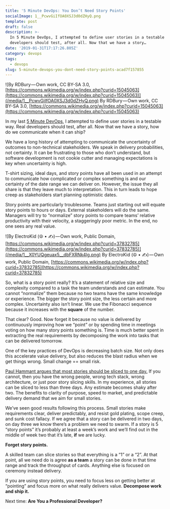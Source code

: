 ```yaml
---
title: '5 Minute DevOps: You Don’t Need Story Points'
socialImage: 1__PcwvGiIfOA0XSJ3d0dZHyQ.png
template: post
draft: false
description: >-
  In 5 Minute DevOps, I attempted to define user stories in a testable way. Real
  developers should test, after all. Now that we have a story…
date: '2019-01-31T17:17:26.805Z'
category: devops
tags:
  - devops
slug: 5-minute-devops-you-dont-need-story-points-acad7f157855
---
```


![By RDBury — Own work, CC BY-SA 3.0, [https://commons.wikimedia.org/w/index.php?curid=15045063](https://commons.wikimedia.org/w/index.php?curid=15045063)](/media/1__PcwvGiIfOA0XSJ3d0dZHyQ.png)
By RDBury — Own work, CC BY-SA 3.0, [https://commons.wikimedia.org/w/index.php?curid=15045063](https://commons.wikimedia.org/w/index.php?curid=15045063)

In my last [5 Minute DevOps](https://medium.com/walmartlabs/5-minute-devops-whats-a-user-story-1e4d99e5b5ad), I attempted to define user stories in a testable way. Real developers should test, after all. Now that we have a story, how do we communicate when it can ship?

We have a long history of attempting to communicate the uncertainty of outcomes to non-technical stakeholders. We speak in delivery probabilities, not certainty. It can be frustrating to those who don’t understand, but software development is not cookie cutter and managing expectations is key when uncertainty is high.

T-shirt sizing, ideal days, and story points have all been used in an attempt to communicate how complicated or complex something is and our certainty of the date range we can deliver on. However, the issue they all share is that they leave much to interpretation. This in turn leads to hope creep as stakeholders start planning optimistic dates.

Story points are particularly troublesome. Teams just starting out will equate story points to hours or days. External stakeholders will do the same. Managers will try to “normalize” story points to compare teams’ relative productivity with their velocity, a staggeringly poor metric. In the end, no one sees any real value.

![By ElectroKid (☮ • ✍) — Own work, Public Domain, [https://commons.wikimedia.org/w/index.php?curid=37832785](https://commons.wikimedia.org/w/index.php?curid=37832785)](/media/1__X0YUQgeuax5__dbFXRNk4lg.png)
By ElectroKid (☮ • ✍) — Own work, Public Domain, [https://commons.wikimedia.org/w/index.php?curid=37832785](https://commons.wikimedia.org/w/index.php?curid=37832785)

So, what is a story point really? It’s a statement of relative size and complexity compared to a task the team understands and can estimate. You cannot “normalize” them because no two teams have the same knowledge or experience. The bigger the story point size, the less certain and more complex. Uncertainty also isn’t linear. We use the Fibonacci sequence because it increases with the **square** of the number.

That clear? Good. Now forget it because no value is delivered by continuously improving how we “point” or by spending time in meetings voting on how many story points something is. Time is much better spent in extracting the real requirements by decomposing the work into tasks that can be delivered tomorrow.

One of the key practices of DevOps is decreasing batch size. Not only does this accelerate value delivery, but also reduces the blast radius when we get things wrong. Small change == small risk.

[Paul Hammant argues that most stories should be sliced to one day.](https://paulhammant.com/2012/04/24/call-to-arms-average-story-sizes-of-one-day/) If you cannot, then you have the wrong people, wrong tech stack, wrong architecture, or just poor story slicing skills. In my experience, all stories can be sliced to less than three days. Any estimate becomes shaky after two. The benefits to clarity of purpose, speed to market, and predictable delivery demand that we aim for small stories.

We’ve seen good results following this process. Small stories make requirements clear, deliver predictably, and resist gold plating, scope creep, and sunk cost fallacy. If we agree that a story can be delivered in two days, on day three we know there’s a problem we need to swarm. If a story is 5 “story points” it’s probably at least a week’s work and we’ll find out in the middle of week two that it’s late, **if** we are lucky.

**Forget story points.**

A skilled team can slice stories so that everything is a “1” or a “2”. At that point, all we need do is agree **as a team** a story can be done in that time range and track the throughput of cards. Anything else is focused on ceremony instead delivery.

If you are using story points, you need to focus less on getting better at “pointing” and focus more on what really delivers value. **Decompose work and ship it.**

Next time: **Are You a Professional Developer?**
